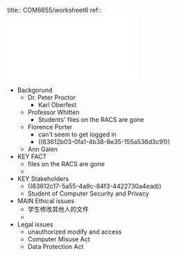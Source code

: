 title:: COM6655/worksheet6
ref:: ![tutorial-week-6.pdf](../assets/tutorial-week-6_1667311392839_0.pdf)

- Backgorund
	- Dr. Peter Proctor
		- Karl Oberfest
	- Professor Whitten
		- Students' files on the RACS are gone
	- Florence Porter
		- can't seem to get logged in
		- ((63612b03-0fa1-4b38-8e35-155a536d3c91))
	- Ann Galen
- KEY FACT
	- files on the RACS are gone
	-
- KEY Stakeholders
	- ((63612c17-5a55-4a9c-84f3-4422730a4ead))
	- Student of  Computer Security and Privacy
- MAIN Ethical issues
	- 学生修改其他人的文件
	-
- Legal issues
	- unauthorized modify and access
	- Computer Misuse Act
	- Data Protection Act